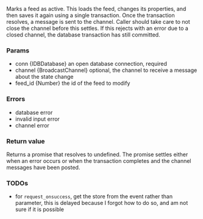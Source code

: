 Marks a feed as active. This loads the feed, changes its properties, and then saves it again using a single transaction. Once the transaction resolves, a message is sent to the channel. Caller should take care to not close the channel before this settles. If this rejects with an error due to a closed channel, the database transaction has still committed.

### Params

* conn {IDBDatabase} an open database connection, required
* channel {BroadcastChannel} optional, the channel to receive a message about the state change
* feed_id {Number} the id of the feed to modify

### Errors

* database error
* invalid input error
* channel error

### Return value

Returns a promise that resolves to undefined. The promise settles either when an error occurs or when the transaction completes and the channel messages have been posted.

### TODOs

* for `request_onsuccess`, get the store from the event rather than parameter, this is delayed because I forgot how to do so, and am not sure if it is possible
